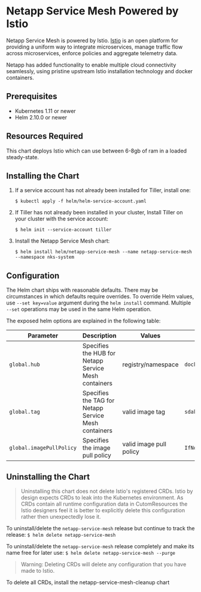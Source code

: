 # Netapp Service Mesh Powered by Istio

Netapp Service Mesh is powered by Istio.  [Istio](https://istio.io/) is an open platform for providing a uniform way to integrate microservices, manage traffic flow across microservices, enforce policies and aggregate telemetry data.

Netapp has added functionality to enable multiple cloud connectivity seamlessly, using pristine upstream Istio installation
technology and docker containers.

## Prerequisites

- Kubernetes 1.11 or newer
- Helm 2.10.0 or newer

## Resources Required

This chart deploys Istio which can use between 6-8gb of ram in a loaded steady-state.

## Installing the Chart

1. If a service account has not already been installed for Tiller, install one:
    ```
    $ kubectl apply -f helm/helm-service-account.yaml
    ```

1. If Tiller has not already been installed in your cluster, Install Tiller on your cluster with the service account:
    ```
    $ helm init --service-account tiller
    ```

1. Install the Netapp Service Mesh chart:
    ```
    $ helm install helm/netapp-service-mesh --name netapp-service-mesh --namespace nks-system
    ```

## Configuration

The Helm chart ships with reasonable defaults.  There may be circumstances in which defaults require overrides.
To override Helm values, use `--set key=value` argument during the `helm install` command.  Multiple `--set`
operations may be used in the same Helm operation.

The exposed helm options are explained in the following table:

| Parameter | Description | Values | Default |
| --- | --- | --- | --- |
| `global.hub` | Specifies the HUB for Netapp Service Mesh containers | registry/namespace | `docker.io/sdake` |
| `global.tag` | Specifies the TAG for Netapp Service Mesh containers | valid image tag | `sdake` |
| `global.imagePullPolicy` | Specifies the image pull policy | valid image pull policy | `IfNotPresent` |


## Uninstalling the Chart

> Uninstalling this chart does not delete Istio's registered CRDs.  Istio by design expects
> CRDs to leak into the Kubernetes environment.  As CRDs contain all runtime configuration
> data in CutomResources the Istio designers feel it is better to explicitly delete this
> configuration rather then unexpectedly lose it.

To uninstall/delete the `netapp-service-mesh` release but continue to track the release:
    ```
    $ helm delete netapp-service-mesh
    ```

To uninstall/delete the `netapp-service-mesh` release completely and make its name free for later use:
    ```
    $ helm delete netapp-service-mesh --purge
    ```

> Warning: Deleting CRDs will delete any configuration that you have made to Istio.

To delete all CRDs, install the netapp-service-mesh-cleanup chart
